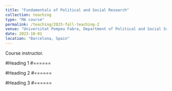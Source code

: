 ```yaml
---
title: "Fundamentals of Political and Social Research"
collection: teaching
type: "MA course"
permalink: /teaching/2023-fall-teaching-2
venue: "Universitat Pompeu Fabra, Department of Political and Social Sciences"
date: 2023-10-01
location: "Barcelona, Spain"
---
```


Course instructor.

#Heading 1
#======

#Heading 2
#======

#Heading 3
#======
